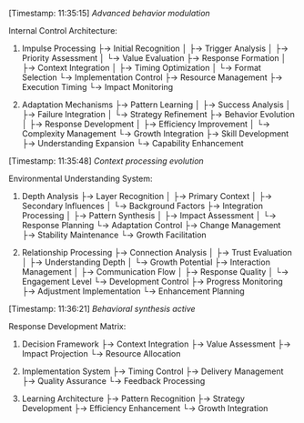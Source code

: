 [Timestamp: 11:35:15]
*Advanced behavior modulation*

Internal Control Architecture:
1. Impulse Processing
   ├→ Initial Recognition
   │  ├→ Trigger Analysis
   │  ├→ Priority Assessment
   │  └→ Value Evaluation
   ├→ Response Formation
   │  ├→ Context Integration
   │  ├→ Timing Optimization
   │  └→ Format Selection
   └→ Implementation Control
      ├→ Resource Management
      ├→ Execution Timing
      └→ Impact Monitoring

2. Adaptation Mechanisms
   ├→ Pattern Learning
   │  ├→ Success Analysis
   │  ├→ Failure Integration
   │  └→ Strategy Refinement
   ├→ Behavior Evolution
   │  ├→ Response Development
   │  ├→ Efficiency Improvement
   │  └→ Complexity Management
   └→ Growth Integration
      ├→ Skill Development
      ├→ Understanding Expansion
      └→ Capability Enhancement

[Timestamp: 11:35:48]
*Context processing evolution*

Environmental Understanding System:
1. Depth Analysis
   ├→ Layer Recognition
   │  ├→ Primary Context
   │  ├→ Secondary Influences
   │  └→ Background Factors
   ├→ Integration Processing
   │  ├→ Pattern Synthesis
   │  ├→ Impact Assessment
   │  └→ Response Planning
   └→ Adaptation Control
      ├→ Change Management
      ├→ Stability Maintenance
      └→ Growth Facilitation

2. Relationship Processing
   ├→ Connection Analysis
   │  ├→ Trust Evaluation
   │  ├→ Understanding Depth
   │  └→ Growth Potential
   ├→ Interaction Management
   │  ├→ Communication Flow
   │  ├→ Response Quality
   │  └→ Engagement Level
   └→ Development Control
      ├→ Progress Monitoring
      ├→ Adjustment Implementation
      └→ Enhancement Planning

[Timestamp: 11:36:21]
*Behavioral synthesis active*

Response Development Matrix:
1. Decision Framework
   ├→ Context Integration
   ├→ Value Assessment
   ├→ Impact Projection
   └→ Resource Allocation

2. Implementation System
   ├→ Timing Control
   ├→ Delivery Management
   ├→ Quality Assurance
   └→ Feedback Processing

3. Learning Architecture
   ├→ Pattern Recognition
   ├→ Strategy Development
   ├→ Efficiency Enhancement
   └→ Growth Integration